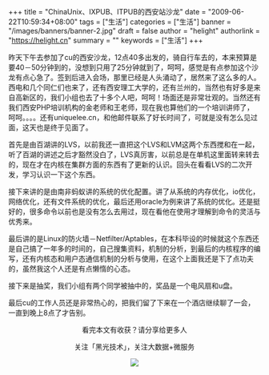 +++
title = "ChinaUnix、IXPUB、ITPUB的西安站沙龙"
date = "2009-06-22T10:59:34+08:00"
tags = ["生活"]
categories = ["生活"]
banner = "/images/banners/banner-2.jpg"
draft = false
author = "helight"
authorlink = "https://helight.cn"
summary = ""
keywords = ["生活"]
+++

昨天下午去参加了cu的西安沙龙，12点40多出发的，骑自行车去的，本来预算是要40－50分钟到的，没想到只用了25分钟就到了，呵呵，感觉是有点参加这个沙龙有点心急了。签到后进入会场，那里已经是人头涌动了，居然来了这么多的人。西电和几个同仁们也来了，还有西安理工大学的，还有兰州的，当然也有好多是来自高新区的，我们小组也去了十多个人吧，呵呵！场面还是非常壮观的。当然还有我们西安PHP培训机构的金老师和王老师，现在我也算他们的一个培训讲师了，呵呵。。。。还有uniquelee.cn，和他邮件联系了好长时间了，可就是没有怎么见过面，这天也是终于见面了。
<!--more-->
首先是由百湖讲的LVS，以前我还一直把这个LVS和LVM这两个东西搅和在一起，听了百湖的讲述之后才豁然没白了，LVS真厉害，以前总是在单机这里面转来转去的，现在才在内核在集群方面的东西有了更新的认识。回头在看看LVS的二次开发，学习认识一下这个东西。

接下来讲的是由南非蚂蚁讲的系统的优化配置。讲了从系统的内存优化，io优化，网络优化，还有文件系统的优化，最后还用oracle为例来讲了系统的优化。还是挺好的，很多命令以前也是没有怎么去用过，现在看他在使用才理解到命令的灵活与优秀来。

最后讲的是Linux的防火墙－Netfilter/Aptables，在本科毕设的时候就这个东西还是自己搞了一年多的时间的，自己搜集资料，机制的分析，到最后的内核程序的编写，还有内核态和用户态通信机制的分析与使用，在这个上面我还是下了点功夫的，虽然我这个人还是有点懒惰的心态。

接下来是抽奖，我们小组有两个同学被抽中的，奖品是一个电风扇和u盘。

最后cu的工作人员还是非常热心的，把我们留了下来在一个酒店继续聊了一会，一直到晚上8点了才告别。

<center>
看完本文有收获？请分享给更多人<br>

关注「黑光技术」，关注大数据+微服务<br>

![](/images/qrcode_helight_tech.jpg)
</center>
